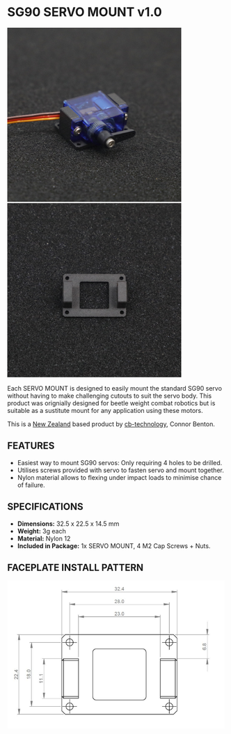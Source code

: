 # SG90 SERVO MOUNT v1.0 

<img src="assets/1.0_SERVO_MOUNT.JPG" width="400"> <img src="assets/1.1_SERVO_MOUNT_TOP.JPG" width="400"> 

Each SERVO MOUNT is designed to easily mount the standard SG90 servo without having to make challenging cutouts to suit the servo body. This product was orignially designed for beetle weight combat robotics but is suitable as a sustitute mount for any application using these motors. 

This is a [New Zealand](https://www.google.co.nz/maps/place/Christchurch+New+Zealand) based product by [cb-technology](https://www.cb-technology.co.nz/), Connor Benton.

## FEATURES
- Easiest way to mount SG90 servos: Only requiring 4 holes to be drilled.
- Utilises screws provided with servo to fasten servo and mount together.
- Nylon material allows to flexing under impact loads to minimise chance of failure.

## SPECIFICATIONS
- **Dimensions:** 32.5 x 22.5 x 14.5 mm
- **Weight:** 3g each
- **Material:** Nylon 12
- **Included in Package:** 1x SERVO MOUNT, 4 M2 Cap Screws + Nuts.

## FACEPLATE INSTALL PATTERN

<img src="assets/2.0_SERVO_MOUNT_PATTERN.JPG" width="500">